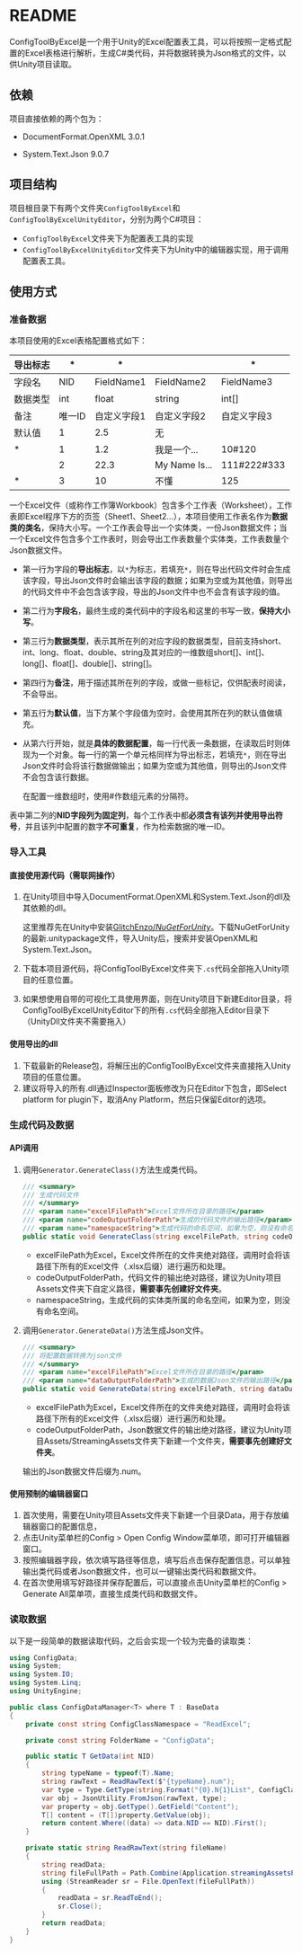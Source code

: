 # README

ConfigToolByExcel是一个用于Unity的Excel配置表工具，可以将按照一定格式配置的Excel表格进行解析，生成C#类代码，并将数据转换为Json格式的文件，以供Unity项目读取。

## 依赖

项目直接依赖的两个包为：

- DocumentFormat.OpenXML 3.0.1

- System.Text.Json 9.0.7

## 项目结构

项目根目录下有两个文件夹`ConfigToolByExcel`和`ConfigToolByExcelUnityEditor`，分别为两个C#项目：

- `ConfigToolByExcel`文件夹下为配置表工具的实现
- `ConfigToolByExcelUnityEditor`文件夹下为Unity中的编辑器实现，用于调用配置表工具。

## 使用方式

### 准备数据

本项目使用的Excel表格配置格式如下：

| 导出标志 | *      | *           |               | *           |
| -------- | ------ | ----------- | ------------- | ----------- |
| 字段名   | NID    | FieldName1  | FieldName2    | FieldName3  |
| 数据类型 | int    | float       | string        | int[]       |
| 备注     | 唯一ID | 自定义字段1 | 自定义字段2   | 自定义字段3 |
| 默认值   | 1      | 2.5         | 无            |             |
| *        | 1      | 1.2         | 我是一个...   | 10#120      |
|          | 2      | 22.3        | My Name Is... | 111#222#333 |
| *        | 3      | 10          | 不懂          | 125         |

一个Excel文件（或称作工作簿Workbook）包含多个工作表（Worksheet），工作表即Excel程序下方的页签（Sheet1、Sheet2...），本项目使用工作表名作为**数据类的类名**，保持大小写。一个工作表会导出一个实体类，一份Json数据文件；当一个Excel文件包含多个工作表时，则会导出工作表数量个实体类，工作表数量个Json数据文件。

- 第一行为字段的**导出标志**，以`*`为标志，若填充`*`，则在导出代码文件时会生成该字段，导出Json文件时会输出该字段的数据；如果为空或为其他值，则导出的代码文件中不会包含该字段，导出的Json文件中也不会含有该字段的值。

- 第二行为**字段名**，最终生成的类代码中的字段名和这里的书写一致，**保持大小写**。

- 第三行为**数据类型**，表示其所在列的对应字段的数据类型，目前支持short、int、long、float、double、string及其对应的一维数组short[]、int[]、long[]、float[]、double[]、string[]。

- 第四行为**备注**，用于描述其所在列的字段，或做一些标记，仅供配表时阅读，不会导出。

- 第五行为**默认值**，当下方某个字段值为空时，会使用其所在列的默认值做填充。

- 从第六行开始，就是**具体的数据配置**，每一行代表一条数据，在读取后时则体现为一个对象。每一行的第一个单元格同样为导出标志，若填充`*`，则在导出Json文件时会将该行数据做输出；如果为空或为其他值，则导出的Json文件不会包含该行数据。

  在配置一维数组时，使用#作数组元素的分隔符。

表中第二列的**NID字段列为固定列**，每个工作表中都**必须含有该列并使用导出符号**，并且该列中配置的数字**不可重复**，作为检索数据的唯一ID。

### 导入工具

#### 直接使用源代码（需联网操作）

1. 在Unity项目中导入DocumentFormat.OpenXML和System.Text.Json的dll及其依赖的dll。

   这里推荐先在Unity中安装[GlitchEnzo/*NuGetForUnity*](https://github.com/GlitchEnzo/NuGetForUnity)。下载NuGetForUnity的最新.unitypackage文件，导入Unity后，搜索并安装OpenXML和System.Text.Json。

2. 下载本项目源代码，将ConfigToolByExcel文件夹下`.cs`代码全部拖入Unity项目的任意位置。

3. 如果想使用自带的可视化工具使用界面，则在Unity项目下新建Editor目录，将ConfigToolByExcelUnityEditor下的所有`.cs`代码全部拖入Editor目录下（UnityDll文件夹不需要拖入）

#### 使用导出的dll

1. 下载最新的Release包，将解压出的ConfigToolByExcel文件夹直接拖入Unity项目的任意位置。
2. 建议将导入的所有.dll通过Inspector面板修改为只在Editor下包含，即Select platform for plugin下，取消Any Platform，然后只保留Editor的选项。

### 生成代码及数据

#### API调用

1. 调用`Generator.GenerateClass()`方法生成类代码。

   ```c#
   /// <summary>
   /// 生成代码文件
   /// </summary>
   /// <param name="excelFilePath">Excel文件所在目录的路径</param>
   /// <param name="codeOutputFolderPath">生成的代码文件的输出路径</param>
   /// <param name="namespaceString">生成代码的命名空间，如果为空，则没有命名空间</param>
   public static void GenerateClass(string excelFilePath, string codeOutputFolderPath, string namespaceString)
   ```
   - excelFilePath为Excel，Excel文件所在的文件夹绝对路径，调用时会将该路径下所有的Excel文件（.xlsx后缀）进行遍历和处理。
   - codeOutputFolderPath，代码文件的输出绝对路径，建议为Unity项目Assets文件夹下自定义路径，**需要事先创建好文件夹**。
   - namespaceString，生成代码的实体类所属的命名空间，如果为空，则没有命名空间。

2. 调用`Generator.GenerateData()`方法生成Json文件。

   ```c#
   /// <summary>
   /// 将配置数据转换为json文件
   /// </summary>
   /// <param name="excelFilePath">Excel文件所在目录的路径</param>
   /// <param name="dataOutputFolderPath">生成的数据Json文件的输出路径</param>
   public static void GenerateData(string excelFilePath, string dataOutputFolderPath)
   ```
   - excelFilePath为Excel，Excel文件所在的文件夹绝对路径，调用时会将该路径下所有的Excel文件（.xlsx后缀）进行遍历和处理。
   - codeOutputFolderPath，Json数据文件的输出绝对路径，建议为Unity项目Assets/StreamingAssets文件夹下新建一个文件夹，**需要事先创建好文件夹**。
   
   输出的Json数据文件后缀为.num。

#### 使用预制的编辑器窗口

1. 首次使用，需要在Unity项目Assets文件夹下新建一个目录Data，用于存放编辑器窗口的配置信息，
2. 点击Unity菜单栏的Config > Open Config Window菜单项，即可打开编辑器窗口。
3. 按照编辑器字段，依次填写路径等信息，填写后点击保存配置信息，可以单独输出类代码或者Json数据文件，也可以一键输出类代码和数据文件。
4. 在首次使用填写好路径并保存配置后，可以直接点击Unity菜单栏的Config > Generate All菜单项，直接生成类代码和数据文件。

### 读取数据

以下是一段简单的数据读取代码，之后会实现一个较为完备的读取类：

```c#
using ConfigData;
using System;
using System.IO;
using System.Linq;
using UnityEngine;

public class ConfigDataManager<T> where T : BaseData
{
    private const string ConfigClassNamespace = "ReadExcel";

    private const string FolderName = "ConfigData";

    public static T GetData(int NID)
    {
        string typeName = typeof(T).Name;
        string rawText = ReadRawText($"{typeName}.num");
        var type = Type.GetType(string.Format("{0}.N{1}List", ConfigClassNamespace, typeName));
        var obj = JsonUtility.FromJson(rawText, type);
        var property = obj.GetType().GetField("Content");
        T[] content = (T[])property.GetValue(obj);
        return content.Where((data) => data.NID == NID).First();
    }

    private static string ReadRawText(string fileName)
    {
        string readData;
        string fileFullPath = Path.Combine(Application.streamingAssetsPath, FolderName, fileName);
        using (StreamReader sr = File.OpenText(fileFullPath))
        {
            readData = sr.ReadToEnd();
            sr.Close();
        }
        return readData;
    }
}
```

